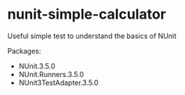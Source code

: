# nunit-simple-calculator
Useful simple test to understand the basics of NUnit

Packages:
- NUnit.3.5.0
- NUnit.Runners.3.5.0
- NUnit3TestAdapter.3.5.0